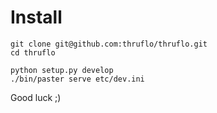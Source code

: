 # Install

    git clone git@github.com:thruflo/thruflo.git
    cd thruflo

    python setup.py develop
    ./bin/paster serve etc/dev.ini

Good luck ;)